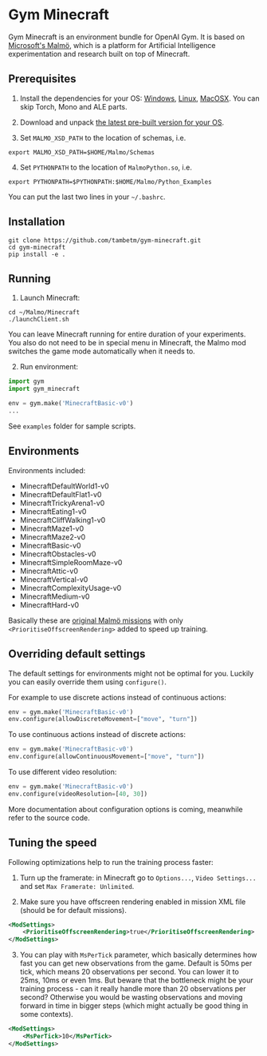 # Gym Minecraft

Gym Minecraft is an environment bundle for OpenAI Gym. It is based on [Microsoft's Malmö](https://github.com/Microsoft/malmo), which is a platform for Artificial Intelligence experimentation and research built on top of Minecraft.

## Prerequisites

1. Install the dependencies for your OS: [Windows](https://github.com/Microsoft/malmo/blob/master/doc/install_windows.md), [Linux](https://github.com/Microsoft/malmo/blob/master/doc/install_linux.md), [MacOSX](https://github.com/Microsoft/malmo/blob/master/doc/install_macosx.md). You can skip Torch, Mono and ALE parts.

2. Download and unpack [the latest pre-built version for your OS](https://github.com/Microsoft/malmo/releases).

3. Set `MALMO_XSD_PATH` to the location of schemas, i.e. 
  ```shell
export MALMO_XSD_PATH=$HOME/Malmo/Schemas
```

4. Set `PYTHONPATH` to the location of `MalmoPython.so`, i.e.
  ```shell
export PYTHONPATH=$PYTHONPATH:$HOME/Malmo/Python_Examples
```

You can put the last two lines in your `~/.bashrc`.

## Installation

```shell
git clone https://github.com/tambetm/gym-minecraft.git
cd gym-minecraft
pip install -e .
```

## Running

1. Launch Minecraft:
  ```shell
cd ~/Malmo/Minecraft
./launchClient.sh
```
You can leave Minecraft running for entire duration of your experiments. You also do not need to be in special menu in Minecraft, the Malmo mod switches the game mode automatically when it needs to.

2. Run environment:

  ```python
import gym
import gym_minecraft

env = gym.make('MinecraftBasic-v0')
...
```

See `examples` folder for sample scripts.

## Environments

Environments included:
- MinecraftDefaultWorld1-v0
- MinecraftDefaultFlat1-v0
- MinecraftTrickyArena1-v0
- MinecraftEating1-v0
- MinecraftCliffWalking1-v0
- MinecraftMaze1-v0
- MinecraftMaze2-v0
- MinecraftBasic-v0
- MinecraftObstacles-v0
- MinecraftSimpleRoomMaze-v0
- MinecraftAttic-v0
- MinecraftVertical-v0
- MinecraftComplexityUsage-v0
- MinecraftMedium-v0
- MinecraftHard-v0

Basically these are [original Malmö missions](https://github.com/Microsoft/malmo/raw/master/sample_missions/MalmoMissionTable_CurrentTasks_2016_06_14.pdf) with only `<PrioritiseOffscreenRendering>` added to speed up training.

## Overriding default settings

The default settings for environments might not be optimal for you. Luckily you can easily override them using `configure()`.

For example to use discrete actions instead of continuous actions:

```python
env = gym.make('MinecraftBasic-v0')
env.configure(allowDiscreteMovement=["move", "turn"])
```

To use continuous actions instead of discrete actions:

```python
env = gym.make('MinecraftBasic-v0')
env.configure(allowContinuousMovement=["move", "turn"])
```

To use different video resolution:

```python
env = gym.make('MinecraftBasic-v0')
env.configure(videoResolution=[40, 30])
```

More documentation about configuration options is coming, meanwhile refer to the source code.

## Tuning the speed

Following optimizations help to run the training process faster: 

1. Turn up the framerate: in Minecraft go to `Options...`, `Video Settings...` and set `Max Framerate: Unlimited`.

2. Make sure you have offscreen rendering enabled in mission XML file (should be for default missions).

  ```xml
  <ModSettings>
      <PrioritiseOffscreenRendering>true</PrioritiseOffscreenRendering>
  </ModSettings>
```

3. You can play with `MsPerTick` parameter, which basically determines how fast you can get new observations from the game. Default is 50ms per tick, which means 20 observations per second. You can lower it to 25ms, 10ms or even 1ms. But beware that the bottleneck might be your training process - can it really handle more than 20 observations per second? Otherwise you would be wasting observations and moving forward in time in bigger steps (which might actually be good thing in some contexts).

  ```xml
  <ModSettings>
      <MsPerTick>10</MsPerTick>
  </ModSettings>
```
